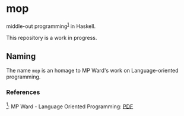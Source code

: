 # mop
middle-out programming<sup>[1](#middle-out-def)</sup><a name="middle-out"></a> in Haskell.

This repository is a work in progress.

## Naming

The name `mop` is an homage to MP Ward's work on Language-oriented programming.

### References

<a name="middle-out-def">[<sup>1</sup>](#middle-out):</a> MP Ward - Language Oriented Programming: <a href="http://www.cse.dmu.ac.uk/~mward/martin/papers/middle-out-t.ps.gz">PDF</a>

